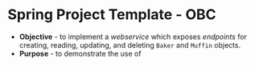 # Spring Project Template - OBC
* **Objective** - to implement a _webservice_ which exposes _endpoints_ for creating, reading, updating, and deleting `Baker` and `Muffin` objects.
* **Purpose** - to demonstrate the use of	
